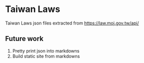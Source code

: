 # Taiwan Laws

Taiwan Laws json files extracted from https://law.moj.gov.tw/api/

## Future work

1. Pretty print json into markdowns
1. Build static site from markdowns

